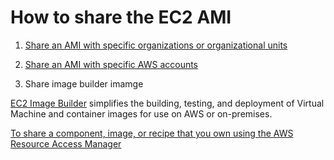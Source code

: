# How to share the EC2 AMI

1. [Share an AMI with specific organizations or organizational units](https://docs.aws.amazon.com/AWSEC2/latest/UserGuide/share-amis-with-organizations-and-OUs.html)


2. [Share an AMI with specific AWS accounts](https://docs.aws.amazon.com/AWSEC2/latest/UserGuide/sharingamis-explicit.html)

3. Share image builder imamge

[EC2 Image Builder](https://aws.amazon.com/image-builder/) simplifies the building, testing, and deployment of Virtual Machine and container images for use on AWS or on-premises.

[To share a component, image, or recipe that you own using the AWS Resource Access Manager](https://docs.aws.amazon.com/imagebuilder/latest/userguide/manage-shared-resources.html#manage-shared-resources-share)


